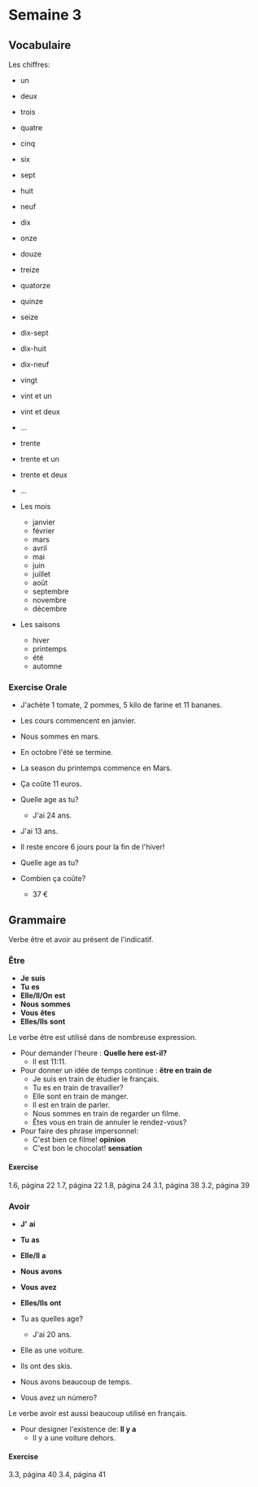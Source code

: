 

# Semaine 3

## Vocabulaire

Les chiffres:

* un
* deux
* trois
* quatre
* cinq
* six
* sept
* huit
* neuf
* dix
* onze
* douze
* treize
* quatorze
* quinze
* seize
* dix-sept
* dix-huit
* dix-neuf
* vingt
* vint et un
* vint et deux
* ...
* trente
* trente et un
* trente et deux
* ...

* Les mois
  * janvier
  * février
  * mars
  * avril 
  * mai
  * juin
  * juillet
  * août
  * septembre
  * novembre
  * décembre

* Les saisons
  * hiver
  * printemps
  * été
  * automne

### Exercise Orale

- J'achète 1 tomate, 2 pommes, 5 kilo de farine et 11 bananes.

- Les cours commencent en janvier.

- Nous sommes en mars.

- En octobre l'été se termine.

- La season du printemps commence en Mars.

- Ça coûte 11 euros.

- Quelle age as tu?
  - J'ai 24 ans.

- J'ai 13 ans.

- Il reste encore 6 jours pour la fin de l'hiver!

- Quelle age as tu?

- Combien ça coûte?
  - 37 €

## Grammaire

Verbe être et avoir au présent de l'indicatif.

### Être

* **Je** **suis**
* **Tu** **es**
* **Elle/Il/On** **est**
* **Nous** **sommes**
* **Vous** **êtes**
* **Elles/Ils** **sont**

Le verbe être est utilisé dans de nombreuse expression.

* Pour demander l'heure : **Quelle here est-il?** 
  * Il est 11:11.
* Pour donner un idée de temps continue : **être en train de**
  * Je suis en train de étudier le français.
  * Tu es en train de travailler?
  * Elle sont en train de manger.
  * Il est en train de parler.
  * Nous sommes en train de regarder un filme.
  * Êtes vous en train de annuler le rendez-vous?
* Pour faire des phrase impersonnel:
  * C'est bien ce filme! **opinion**
  * C'est bon le chocolat! **sensation**


#### Exercise

1.6, página 22
1.7, página 22
1.8, página 24
3.1, página 38
3.2, página 39


### Avoir

* **J'** **ai**
* **Tu** **as**
* **Elle/Il** **a**
* **Nous** **avons**
* **Vous** **avez**
* **Elles/Ils** **ont**

* Tu as quelles age?
  * J'ai 20 ans.

* Elle as une voiture.

* Ils ont des skis.

* Nous avons beaucoup de temps.

* Vous avez un número?

Le verbe avoir est aussi beaucoup utilisé en français.

* Pour designer l'existence de: **Il y a**
  * Il y a une voiture dehors.

#### Exercise

3.3, página 40
3.4, página 41
